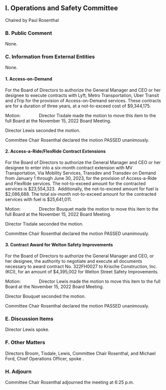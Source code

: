 ## I. Operations and Safety Committee

Chaired by Paul Rosenthal

### B. Public Comment

None.

### C. Information from External Entities

None.

#### 1. Access-on-Demand

For the Board of Directors to authorize the General Manager and CEO or her designee to execute contracts with Lyft, Metro Transportation, Uber Transit and zTrip for the provision of Access-on-Demand services. These contracts are for a duration of three years, at a not-to-exceed cost of $9,344,175.

Motion:               Director Tisdale made the motion to move this item to the full Board at the November 15, 2022 Board Meeting.

Director Lewis seconded the motion.

Committee Chair Rosenthal declared the motion PASSED unanimously.

#### 2. Access-a-Ride/FlexRide Contract Extensions

For the Board of Directors to authorize the General Manager and CEO or her designee to enter into a six-month contract extension with MV Transportation, Via Mobility Services, Transdev and Transdev on Demand from January 1 through June 30, 2023, for the provision of Access-a-Ride and FlexRide services. The not-to-exceed amount for the contracted services is $23,554,323.  Additionally, the not-to-exceed amount for fuel is $2,086,688. The total six-month not-to-exceed amount for the contracted services with fuel is $25,641,011.

Motion:               Director Bouquet made the motion to move this item to the full Board at the November 15, 2022 Board Meeting.

Director Tisdale seconded the motion.

Committee Chair Rosenthal declared the motion PASSED unanimously.

#### 3. Contract Award for Welton Safety Improvements

For the Board of Directors to authorize the General Manager and CEO, or her designee, the authority to negotiate and execute all documents necessary to award contract No. 322FH0027 to Krische Construction, Inc. (KCI), for an amount of $4,395,002 for Welton Street Safety Improvements.

Motion:               Director Lewis made the motion to move this item to the full Board at the November 15, 2022 Board Meeting.

Director Bouquet seconded the motion.

Committee Chair Rosenthal declared the motion PASSED unanimously.

### E. Discussion Items

Director Lewis spoke.

### F. Other Matters

Directors Broom, Tisdale, Lewis, Committee Chair Rosenthal, and Michael Ford, Chief Operations Officer, spoke .

### H. Adjourn

Committee Chair Rosenthal adjourned the meeting at 6:25 p.m.